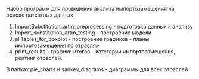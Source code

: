 Набор программ для проведения анализа импортозамещения на основе патентных данных
1. ImportSubstitution_artm_preprocessing - подготовка данных к анализу
2. Import_substitution_artm_testing - построение модели
3. allTables_for_boxplot - построение графиков - планы импортозамещения по отраслям 
4. print_results - графики итогов - категории импортозамещения, рейтинг отраслей.

В папках pie_charts и sankey_diagrams - диаграммы для всех отраслей
